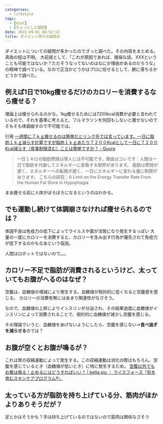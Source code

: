 ```yaml
---
categories:
  - lifestyle
tags:
  - [diet]
  - [ちょっとした疑問]
date: 2022-09-01 00:52:13
title: ダイエット周りの疑問点
---
```


<!-- toc -->

ダイエットについての疑問が多かったのでざっと調べた。その内容をまとめる。真偽の程は不明。
大前提として、「これが原因であれば、極端な話、XXXということも可能ではないか？ただそうなってないのはなにか理由があるのだろうな」の精神で調べている。なので正当かどうかはプロに任せるとして、腑に落ちるかどうかで調べた。

<!-- more -->

## 例えば1日で10kg痩せるだけのカロリーを消費するなら痩せる？

理論上は痩せられるのかな。1kg痩せるためには7200kcal消費が必要と言われているので、それを基準に考えると、フルマラソンを何回もしないと痩せないのでそもそも体調崩すので不可能では。

引用
[一週間に７ｋｇ痩せるのは簡単だとリンク先では言っています。一日に脂肪１ｋｇ減らす計算ですが脂肪１ｋｇあたり７２００Kcalとして一日に７２００Kcal減らす（食事制限含む）ことは簡単ですか？ - Quora](https://jp.quora.com/%E4%B8%80%E9%80%B1%E9%96%93%E3%81%AB%EF%BC%97%EF%BD%8B%EF%BD%87%E7%97%A9%E3%81%9B%E3%82%8B%E3%81%AE%E3%81%AF%E7%B0%A1%E5%8D%98%E3%81%A0%E3%81%A8%E3%83%AA%E3%83%B3%E3%82%AF%E5%85%88%E3%81%A7%E3%81%AF%E8%A8%80?q=1%E6%97%A5%E3%81%A7kg)

> 一日１キロの脂肪燃焼は常人には不可能です。理由はコレです：人間は一日で脂肪を代謝してエネルギーに変換する限界があります。
> 脂肪は燃焼が遅く、エネルギーへの転換が遅く、一日にエネルギーに変わる量に制限があります。
> こちらの研究：A Limit on the Energy Transfer Rate From the Human Fat Store in Hypophagia

まあ痩せる前に人体がぼろぼろになるというのはわかる。

## でも運動し続けて体調崩さなければ痩せられるのでは？

体調不良は免疫力の低下によってウイルスや菌が活発になり発生するっぽい
大量の一度にカロリーを消費すると、カロリーを生み出す行為が優先されて免疫力が低下するのかもなあという仮説。

人間はロボットではないので。。。

## カロリー不足で脂肪が消費されるというけど、太っていてもお腹がへるのはなぜ？

空腹は、血糖値の増減により発生する。血糖値が相対的に低くなると空腹感を感じる。
カロリーの消費有無にはあまり関連性がなさそう。

なので、血糖値の上昇によりインスリンが分泌され、その結果過度に血糖値がインスリンによって消費されることで、相対的に血糖値が減少し空腹を感じる。

その理論でいうと、血糖値をあげないようにしたら、空腹を感じない→**食べ過ぎを減らせる**のでは？

## お腹が空くとお腹が鳴るが？

これは胃の収縮運動によって発生する。この収縮運動は消化の際はもちろん、空腹を感じているとき（血糖値が低いとき）に特に発生するため。
[空腹以外でもお腹は鳴る！止めるにはどうすればいい？ | belta piu ｜ ライスフォース「肌を育むスキンケアプログラム®」](https://www.riceforce.com/stc/belta_piu/104/default.aspx)


## 太っている方が脂肪を持ち上げている分、筋肉がほかよりありそうだが？

足とかはそうかも？手は持ち上げているのではないので筋肉は関係なさそう

